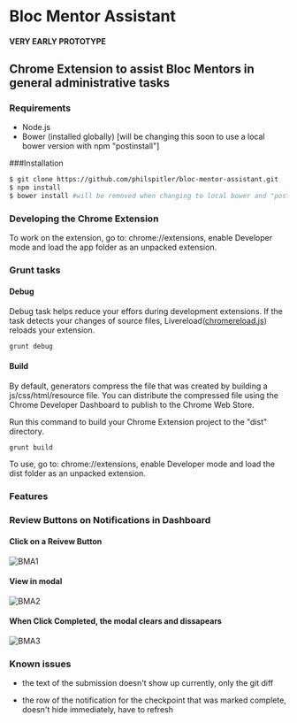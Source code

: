 # Bloc Mentor Assistant

#### VERY EARLY PROTOTYPE

## Chrome Extension to assist Bloc Mentors in general administrative tasks

### Requirements

- Node.js
- Bower (installed globally) [will be changing this soon to use a local bower version with npm "postinstall"]

###Installation

```bash
$ git clone https://github.com/philspitler/bloc-mentor-assistant.git
$ npm install
$ bower install #will be removed when changing to local bower and "postinstall"
```

### Developing the Chrome Extension

To work on the extension, go to: chrome://extensions, enable Developer mode and load the app folder as an unpacked extension.

### Grunt tasks

#### Debug

Debug task helps reduce your effors during development extensions. If the task detects your changes of source files, Livereload([chromereload.js](https://github.com/yeoman/generator-chrome-extension/blob/master/app/templates/scripts/chromereload.js)) reloads your extension.

```bash
grunt debug
```

#### Build

By default, generators compress the file that was created by building a js/css/html/resource file. You can distribute the compressed file using the Chrome Developer Dashboard to publish to the Chrome Web Store.

Run this command to build your Chrome Extension project to the "dist" directory.

```bash
grunt build
```

To use, go to: chrome://extensions, enable Developer mode and load the dist folder as an unpacked extension.

### Features

### Review Buttons on Notifications in Dashboard

#### Click on a Reivew Button
![BMA1](http://ec2-52-0-200-188.compute-1.amazonaws.com/images/bma1.png)

#### View in modal
![BMA2](http://ec2-52-0-200-188.compute-1.amazonaws.com/images/bma2.png)

#### When Click Completed, the modal clears and dissapears
![BMA3](http://ec2-52-0-200-188.compute-1.amazonaws.com/images/bma3.png)

### Known issues

- the text of the submission doesn't show up currently, only the git diff

- the row of the notification for the checkpoint that was marked complete, doesn't hide immediately, have to refresh
